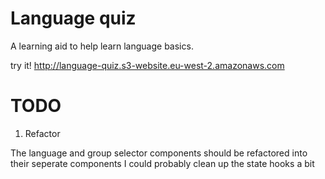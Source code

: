 # Language quiz

A learning aid to help learn language basics.

try it! http://language-quiz.s3-website.eu-west-2.amazonaws.com

# TODO

1. Refactor

The language and group selector components should be refactored into their seperate components
I could probably clean up the state hooks a bit
